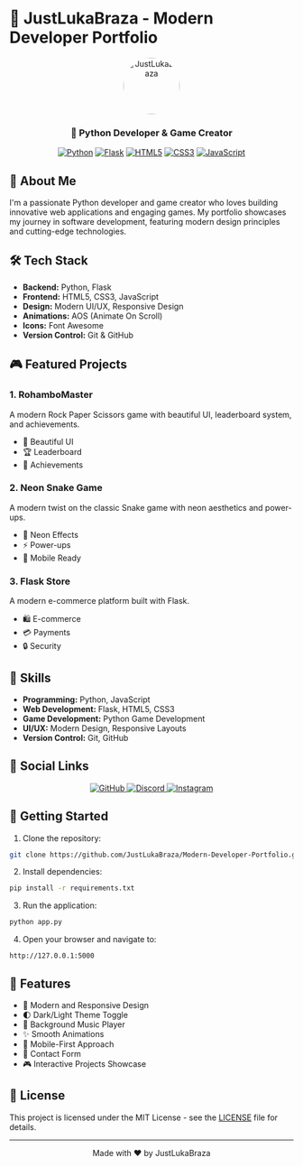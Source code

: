 # 🌟 JustLukaBraza - Modern Developer Portfolio

<div align="center">
  <img src="https://cdn.discordapp.com/avatars/850710751462031360/d484afecb8fbd23153b5d44d49e72e27.webp?size=80" alt="JustLukaBraza" width="100" height="100" style="border-radius: 50%;">
  
  ### 🚀 Python Developer & Game Creator
  
  [![Python](https://img.shields.io/badge/Python-3.8+-blue.svg)](https://www.python.org/)
  [![Flask](https://img.shields.io/badge/Flask-2.0+-green.svg)](https://flask.palletsprojects.com/)
  [![HTML5](https://img.shields.io/badge/HTML5-E34F26?logo=html5&logoColor=white)](https://developer.mozilla.org/en-US/docs/Web/HTML)
  [![CSS3](https://img.shields.io/badge/CSS3-1572B6?logo=css3&logoColor=white)](https://developer.mozilla.org/en-US/docs/Web/CSS)
  [![JavaScript](https://img.shields.io/badge/JavaScript-ES6+-yellow.svg)](https://developer.mozilla.org/en-US/docs/Web/JavaScript)
</div>

## 🌈 About Me

I'm a passionate Python developer and game creator who loves building innovative web applications and engaging games. My portfolio showcases my journey in software development, featuring modern design principles and cutting-edge technologies.

## 🛠️ Tech Stack

- **Backend:** Python, Flask
- **Frontend:** HTML5, CSS3, JavaScript
- **Design:** Modern UI/UX, Responsive Design
- **Animations:** AOS (Animate On Scroll)
- **Icons:** Font Awesome
- **Version Control:** Git & GitHub

## 🎮 Featured Projects

### 1. RohamboMaster
A modern Rock Paper Scissors game with beautiful UI, leaderboard system, and achievements.
- 🎯 Beautiful UI
- 🏆 Leaderboard
- 🎉 Achievements

### 2. Neon Snake Game
A modern twist on the classic Snake game with neon aesthetics and power-ups.
- 🌈 Neon Effects
- ⚡ Power-ups
- 📱 Mobile Ready

### 3. Flask Store
A modern e-commerce platform built with Flask.
- 🛍️ E-commerce
- 💳 Payments
- 🔒 Security

## 🎯 Skills

- **Programming:** Python, JavaScript
- **Web Development:** Flask, HTML5, CSS3
- **Game Development:** Python Game Development
- **UI/UX:** Modern Design, Responsive Layouts
- **Version Control:** Git, GitHub

## 📱 Social Links

<div align="center">
  <a href="https://github.com/JustLukaBraza" target="_blank">
    <img src="https://img.shields.io/badge/GitHub-100000?style=for-the-badge&logo=github&logoColor=white" alt="GitHub">
  </a>
  <a href="https://discord.gg/3d4FjsvdVy" target="_blank">
    <img src="https://img.shields.io/badge/Discord-7289DA?style=for-the-badge&logo=discord&logoColor=white" alt="Discord">
  </a>
  <a href="https://instagram.com/luk_a52" target="_blank">
    <img src="https://img.shields.io/badge/Instagram-E4405F?style=for-the-badge&logo=instagram&logoColor=white" alt="Instagram">
  </a>
</div>

## 🚀 Getting Started

1. Clone the repository:
```bash
git clone https://github.com/JustLukaBraza/Modern-Developer-Portfolio.git
```

2. Install dependencies:
```bash
pip install -r requirements.txt
```

3. Run the application:
```bash
python app.py
```

4. Open your browser and navigate to:
```
http://127.0.0.1:5000
```

## 🌟 Features

- 🎨 Modern and Responsive Design
- 🌓 Dark/Light Theme Toggle
- 🎵 Background Music Player
- ✨ Smooth Animations
- 📱 Mobile-First Approach
- 📝 Contact Form
- 🎮 Interactive Projects Showcase

## 📝 License

This project is licensed under the MIT License - see the [LICENSE](LICENSE) file for details.

---

<div align="center">
  Made with ❤️ by JustLukaBraza
</div> 

